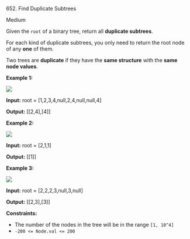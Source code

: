 652\. Find Duplicate Subtrees

Medium

Given the `root` of a binary tree, return all **duplicate subtrees**.

For each kind of duplicate subtrees, you only need to return the root node of any **one** of them.

Two trees are **duplicate** if they have the **same structure** with the **same node values**.

**Example 1:**

![](https://leetcode-in-java.github.io/src/main/java/g0601_0700/s0652_find_duplicate_subtrees/e1.jpg)

**Input:** root = [1,2,3,4,null,2,4,null,null,4]

**Output:** [[2,4],[4]]

**Example 2:**

![](https://leetcode-in-java.github.io/src/main/java/g0601_0700/s0652_find_duplicate_subtrees/e2.jpg)

**Input:** root = [2,1,1]

**Output:** [[1]]

**Example 3:**

![](https://leetcode-in-java.github.io/src/main/java/g0601_0700/s0652_find_duplicate_subtrees/e33.jpg)

**Input:** root = [2,2,2,3,null,3,null]

**Output:** [[2,3],[3]]

**Constraints:**

*   The number of the nodes in the tree will be in the range `[1, 10^4]`
*   `-200 <= Node.val <= 200`
